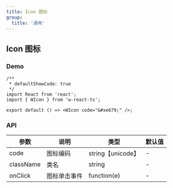 ```yaml
---
title: Icon 图标
group: 
  title: '通用'
---
```


## Icon 图标

### Demo
```tsx
/**
 * defaultShowCode: true
 */
import React from 'react';
import { WIcon } from 'w-react-ts';

export default () => <WIcon code="&#xe679;" />;
```

### API
|参数|说明|类型|默认值|
|--|--|--|--|
|code|图标编码|string【unicode】|-|
|className|类名|string|-|
|onClick|图标单击事件|function(e)|-|